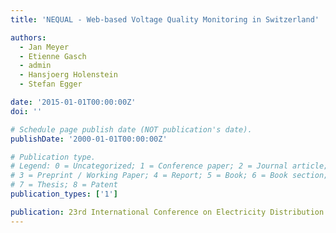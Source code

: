 ```yaml
---
title: 'NEQUAL - Web-based Voltage Quality Monitoring in Switzerland'

authors:
  - Jan Meyer
  - Etienne Gasch
  - admin
  - Hansjoerg Holenstein
  - Stefan Egger

date: '2015-01-01T00:00:00Z'
doi: ''

# Schedule page publish date (NOT publication's date).
publishDate: '2000-01-01T00:00:00Z'

# Publication type.
# Legend: 0 = Uncategorized; 1 = Conference paper; 2 = Journal article;
# 3 = Preprint / Working Paper; 4 = Report; 5 = Book; 6 = Book section;
# 7 = Thesis; 8 = Patent
publication_types: ['1']

publication: 23rd International Conference on Electricity Distribution
---
```

